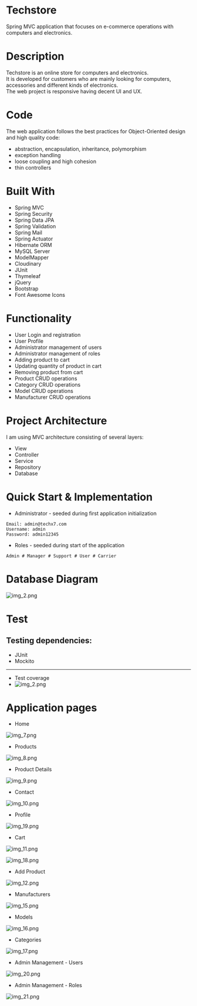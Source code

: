 # Techstore
Spring MVC application that focuses on e-commerce operations with computers and electronics.

# Description
Techstore is an online store for computers and electronics.<br>
It is developed for customers who are mainly looking for computers, accessories and different kinds of electronics.<br>
The web project is responsive having decent UI and UX.

# Code
The web application follows the best practices for Object-Oriented design and high quality code:

* abstraction, encapsulation, inheritance, polymorphism
* exception handling
* loose coupling and high cohesion
* thin controllers

# Built With

* Spring MVC
* Spring Security
* Spring Data JPA
* Spring Validation
* Spring Mail
* Spring Actuator
* Hibernate ORM
* MySQL Server
* ModelMapper
* Cloudinary
* JUnit
* Thymeleaf
* jQuery
* Bootstrap
* Font Awesome Icons

# Functionality

* User Login and registration
* User Profile
* Administrator management of users
* Administrator management of roles
* Adding product to cart
* Updating quantity of product in cart
* Removing product from cart
* Product CRUD operations
* Category CRUD operations
* Model CRUD operations
* Manufacturer CRUD operations

# Project Architecture
I am using MVC architecture consisting of several layers:

* View
* Controller
* Service
* Repository
* Database

# Quick Start & Implementation

* Administrator - seeded during first application initialization
```
Email: admin@techx7.com
Username: admin
Password: admin12345
```

* Roles - seeded during start of the application
```
Admin # Manager # Support # User # Carrier
```

# Database Diagram
![img_2.png](img_2.png)

# Test

## Testing dependencies:
* JUnit
* Mockito

---

* Test coverage
* ![img_2.png](img_2.png)

# Application pages

* Home

![img_7.png](img_7.png)

* Products

![img_8.png](img_8.png)

* Product Details

![img_9.png](img_9.png)

* Contact

![img_10.png](img_10.png)

* Profile

![img_19.png](img_19.png)

* Cart

![img_11.png](img_11.png)

![img_18.png](img_18.png)

* Add Product

![img_12.png](img_12.png)

* Manufacturers

![img_15.png](img_15.png)

* Models

![img_16.png](img_16.png)

* Categories

![img_17.png](img_17.png)

* Admin Management - Users

![img_20.png](img_20.png)

* Admin Management - Roles

![img_21.png](img_21.png)